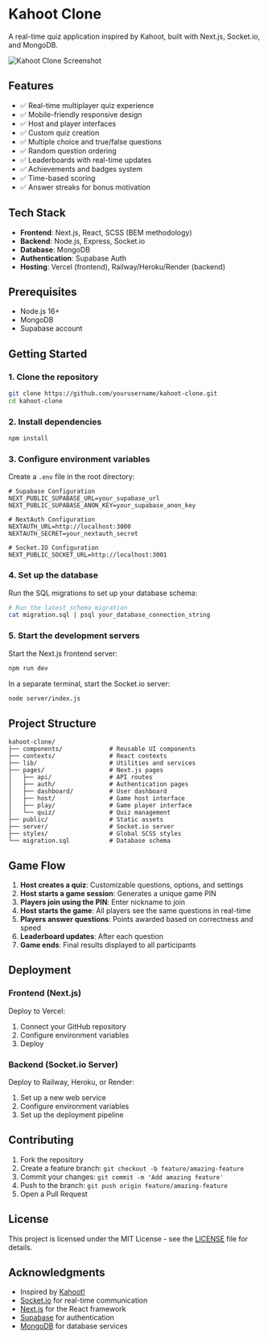 # Kahoot Clone

A real-time quiz application inspired by Kahoot, built with Next.js, Socket.io, and MongoDB.

![Kahoot Clone Screenshot](screenshot.png)

## Features

- ✅ Real-time multiplayer quiz experience
- ✅ Mobile-friendly responsive design
- ✅ Host and player interfaces
- ✅ Custom quiz creation
- ✅ Multiple choice and true/false questions
- ✅ Random question ordering
- ✅ Leaderboards with real-time updates
- ✅ Achievements and badges system
- ✅ Time-based scoring
- ✅ Answer streaks for bonus motivation

## Tech Stack

- **Frontend**: Next.js, React, SCSS (BEM methodology)
- **Backend**: Node.js, Express, Socket.io
- **Database**: MongoDB
- **Authentication**: Supabase Auth
- **Hosting**: Vercel (frontend), Railway/Heroku/Render (backend)

## Prerequisites

- Node.js 16+
- MongoDB
- Supabase account

## Getting Started

### 1. Clone the repository

```bash
git clone https://github.com/yourusername/kahoot-clone.git
cd kahoot-clone
```

### 2. Install dependencies

```bash
npm install
```

### 3. Configure environment variables

Create a `.env` file in the root directory:

```
# Supabase Configuration
NEXT_PUBLIC_SUPABASE_URL=your_supabase_url
NEXT_PUBLIC_SUPABASE_ANON_KEY=your_supabase_anon_key

# NextAuth Configuration
NEXTAUTH_URL=http://localhost:3000
NEXTAUTH_SECRET=your_nextauth_secret

# Socket.IO Configuration
NEXT_PUBLIC_SOCKET_URL=http://localhost:3001
```

### 4. Set up the database

Run the SQL migrations to set up your database schema:

```bash
# Run the latest schema migration
cat migration.sql | psql your_database_connection_string
```

### 5. Start the development servers

Start the Next.js frontend server:

```bash
npm run dev
```

In a separate terminal, start the Socket.io server:

```bash
node server/index.js
```

## Project Structure

```
kahoot-clone/
├── components/             # Reusable UI components
├── contexts/               # React contexts
├── lib/                    # Utilities and services
├── pages/                  # Next.js pages
│   ├── api/                # API routes
│   ├── auth/               # Authentication pages
│   ├── dashboard/          # User dashboard
│   ├── host/               # Game host interface
│   ├── play/               # Game player interface
│   └── quiz/               # Quiz management
├── public/                 # Static assets
├── server/                 # Socket.io server
├── styles/                 # Global SCSS styles
└── migration.sql           # Database schema
```

## Game Flow

1. **Host creates a quiz**: Customizable questions, options, and settings
2. **Host starts a game session**: Generates a unique game PIN
3. **Players join using the PIN**: Enter nickname to join
4. **Host starts the game**: All players see the same questions in real-time
5. **Players answer questions**: Points awarded based on correctness and speed
6. **Leaderboard updates**: After each question
7. **Game ends**: Final results displayed to all participants

## Deployment

### Frontend (Next.js)

Deploy to Vercel:
1. Connect your GitHub repository
2. Configure environment variables
3. Deploy

### Backend (Socket.io Server)

Deploy to Railway, Heroku, or Render:
1. Set up a new web service
2. Configure environment variables
3. Set up the deployment pipeline

## Contributing

1. Fork the repository
2. Create a feature branch: `git checkout -b feature/amazing-feature`
3. Commit your changes: `git commit -m 'Add amazing feature'`
4. Push to the branch: `git push origin feature/amazing-feature`
5. Open a Pull Request

## License

This project is licensed under the MIT License - see the [LICENSE](LICENSE) file for details.

## Acknowledgments

- Inspired by [Kahoot!](https://kahoot.com/)
- [Socket.io](https://socket.io/) for real-time communication
- [Next.js](https://nextjs.org/) for the React framework
- [Supabase](https://supabase.io/) for authentication
- [MongoDB](https://www.mongodb.com/) for database services